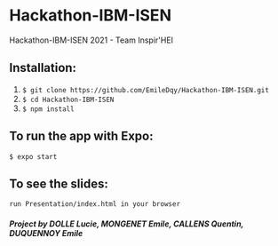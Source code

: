 # Hackathon-IBM-ISEN
Hackathon-IBM-ISEN 2021 - Team Inspir'HEI

## Installation:
1) `$ git clone https://github.com/EmileDqy/Hackathon-IBM-ISEN.git`
2) `$ cd Hackathon-IBM-ISEN`
3) `$ npm install`

## To run the app with Expo:

`$ expo start`

## To see the slides:

`run Presentation/index.html in your browser`


##### Project by DOLLE Lucie,  MONGENET Emile, CALLENS Quentin, DUQUENNOY Emile
